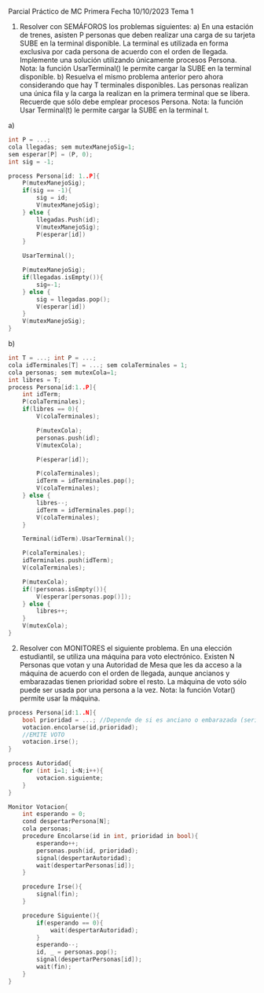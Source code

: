 Parcial Práctico de MC                  Primera Fecha                               10/10/2023
Tema 1
1. Resolver con SEMÁFOROS los problemas siguientes:
a) En una estación de trenes, asisten P personas que deben realizar una carga de su tarjeta SUBE en la terminal disponible. La terminal es utilizada en forma exclusiva por cada persona de acuerdo con el orden de llegada. Implemente una solución utilizando únicamente procesos Persona.
  Nota: la función UsarTerminal() le permite cargar la SUBE en la terminal disponible.
b) Resuelva el mismo problema anterior pero ahora considerando que hay T terminales disponibles. Las personas realizan una única fila y la carga la realizan en la primera terminal que se libera. Recuerde que sólo debe emplear procesos Persona. Nota: la función Usar Terminal(t) le permite cargar la SUBE en la terminal t.

a)
```c
int P = ...;
cola llegadas; sem mutexManejoSig=1;
sem esperar[P] = (P, 0);
int sig = -1;

process Persona[id: 1..P]{
    P(mutexManejoSig);
    if(sig == -1){
        sig = id;
        V(mutexManejoSig);
    } else {
        llegadas.Push(id);
        V(mutexManejoSig);
        P(esperar[id])
    }

    UsarTerminal();

    P(mutexManejoSig);
    if(llegadas.isEmpty()){
        sig=-1;
    } else {
        sig = llegadas.pop();
        V(esperar[id])
    }
    V(mutexManejoSig);
}
```

b)
```c
int T = ...; int P = ...;
cola idTerminales[T] = ...; sem colaTerminales = 1;
cola personas; sem mutexCola=1;
int libres = T;
process Persona[id:1..P]{
    int idTerm;
    P(colaTerminales);
    if(libres == 0){
        V(colaTerminales);

        P(mutexCola);
        personas.push(id);
        V(mutexCola);

        P(esperar[id]);

        P(colaTerminales);
        idTerm = idTerminales.pop();
        V(colaTerminales);
    } else {
        libres--;
        idTerm = idTerminales.pop();
        V(colaTerminales);
    }

    Terminal(idTerm).UsarTerminal();

    P(colaTerminales);
    idTerminales.push(idTerm);
    V(colaTerminales);

    P(mutexCola);
    if(!personas.isEmpty()){
        V(esperar[personas.pop()]);
    } else {
        libres++;
    }
    V(mutexCola);
}
```



2. Resolver con MONITORES el siguiente problema. En una elección estudiantil, se utiliza una máquina para voto electrónico. Existen N Personas que votan y una Autoridad de Mesa que les da acceso a la máquina de acuerdo con el orden de llegada, aunque ancianos y embarazadas tienen prioridad sobre el resto. La máquina de voto sólo puede ser usada por una persona a la vez. Nota: la función Votar() permite usar la máquina.

```c
process Persona[id:1..N]{
    bool prioridad = ...; //Depende de si es anciano o embarazada (seria true en ese caso)
    votacion.encolarse(id,prioridad);
    //EMITE VOTO
    votacion.irse();
}

process Autoridad{
    for (int i=1; i<N;i++){
        votacion.siguiente;
    }
}

Monitor Votacion{
    int esperando = 0;
    cond despertarPersona[N];
    cola personas;
    procedure Encolarse(id in int, prioridad in bool){
        esperando++;
        personas.push(id, prioridad);
        signal(despertarAutoridad);
        wait(despertarPersonas[id]);
    }

    procedure Irse(){
        signal(fin);
    }

    procedure Siguiente(){
        if(esperando == 0){
            wait(despertarAutoridad);
        }
        esperando--;
        id, _ = personas.pop();
        signal(despertarPersonas[id]);
        wait(fin);
    }
}
```










